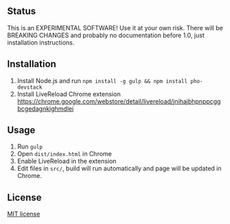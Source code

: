 ## Status
This is an EXPERIMENTAL SOFTWARE! Use it at your own risk. There will be BREAKING CHANGES and probably no documentation before 1.0, just installation instructions.

## Installation

1. Install Node.js and run ```npm install -g gulp && npm install pho-devstack```
2. Install LiveReload Chrome extension https://chrome.google.com/webstore/detail/livereload/jnihajbhpnppcggbcgedagnkighmdlei

## Usage

1. Run ```gulp```
2. Open ```dist/index.html``` in Chrome
3. Enable LiveReload in the extension
4. Edit files in ```src/```, build will run automatically and page will be updated in Chrome.

## License

[MIT license](http://opensource.org/licenses/mit-license.php)